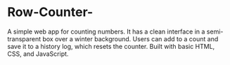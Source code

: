 # Row-Counter-
A simple web app for counting numbers. It has a clean interface in a semi-transparent box over a winter background. Users can add to a count and save it to a history log, which resets the counter. Built with basic HTML, CSS, and JavaScript.
